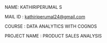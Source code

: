 
NAME: KATHIRIPERUMAL S

MAIL ID : kathiriperumal24@gmail.com

COURSE : DATA ANALYTICS WITH COGNOS

PROJECT NAME : PRODUCT SALES ANALYSIS